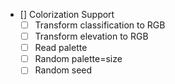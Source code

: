 
- [] Colorization Support
  - [ ] Transform classification to RGB
  - [ ] Transform elevation to RGB
  - [ ] Read palette
  - [ ] Random palette=size
  - [ ] Random seed
